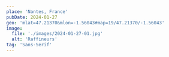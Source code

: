 ```yaml
---
place: 'Nantes, France'
pubDate: 2024-01-27
geo: 'mlat=47.21370&mlon=-1.56043#map=19/47.21370/-1.56043'
image:
  file: './images/2024-01-27-01.jpg'
  alt: 'Raffineurs'
tag: 'Sans-Serif'
---
```

